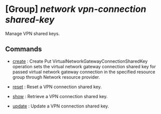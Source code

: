 # [Group] _network vpn-connection shared-key_

Manage VPN shared keys.

## Commands

- [create](/Commands/network/vpn-connection/shared-key/_create.md)
: Create Put VirtualNetworkGatewayConnectionSharedKey operation sets the virtual network gateway connection shared key for passed virtual network gateway connection in the specified resource group through Network resource provider.

- [reset](/Commands/network/vpn-connection/shared-key/_reset.md)
: Reset a VPN connection shared key.

- [show](/Commands/network/vpn-connection/shared-key/_show.md)
: Retrieve a VPN connection shared key.

- [update](/Commands/network/vpn-connection/shared-key/_update.md)
: Update a VPN connection shared key.

